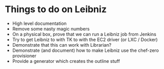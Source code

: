 # Things to do on Leibniz

- High level documentation
- Remove some nasty magic numbers
- On a physical box, prove that we can run a Leibniz job from Jenkins
- Try to get Leibniz to with TK to with the EC2 driver (or LXC / Docker)
- Demonstrate that this can work with Librarian?
- Demonstrate (and document) how to make Leibniz use the chef-zero provisioner
- Provide a generator which creates the outline stuff